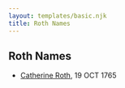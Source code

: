 ```yaml
---
layout: templates/basic.njk
title: Roth Names
---
```

## Roth Names
- [Catherine Roth](/people/8/85792165), 19 OCT 1765